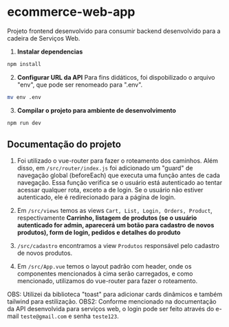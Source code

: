 # ecommerce-web-app

Projeto frontend desenvolvido para consumir backend desenvolvido para a cadeira de Serviços Web.

1. **Instalar dependencias**

```sh
npm install
```

2. **Configurar URL da API**
  Para fins didáticos, foi dispobilizado o arquivo "env", que pode ser renomeado para ".env".

  ```bash
  mv env .env
  ```

3. **Compilar o projeto para ambiente de desenvolvimento**

```sh
npm run dev
```

## Documentação do projeto
1. Foi utilizado o vue-router para fazer o roteamento dos caminhos. Além disso, em `/src/router/index.js` foi adicionado um "guard" de navegação global (beforeEach) que executa uma função antes de cada navegação. Essa função verifica se o usuário está autenticado ao tentar acessar qualquer rota, exceto a de login. Se o usuário não estiver autenticado, ele é redirecionado para a página de login.

2. Em `/src/views` temos as views `Cart, List, Login, Orders, Product`, respectivamente **Carrinho, listagem de produtos (se o usuário autenticado for admin, aparecerá um botão para cadastro de novos produtos), form de login, pedidos e detalhes do produto**

3. `/src/cadastro` encontramos a view `Produtos` responsável pelo cadastro de novos produtos.

4. Em `/src/App.vue` temos o layout padrão com header, onde os componentes mencionados à cima serão carregados, e como mencionado, utilizamos do vue-router para fazer o roteamento.

OBS: Utilizei da biblioteca "toast" para adicionar cards dinâmicos e também tailwind para estilização.
OBS2: Conforme mencionado na documentação da API desenvolvida para serviços web, o login pode ser feito através do e-mail `teste@gmail.com` e senha `teste123`.
